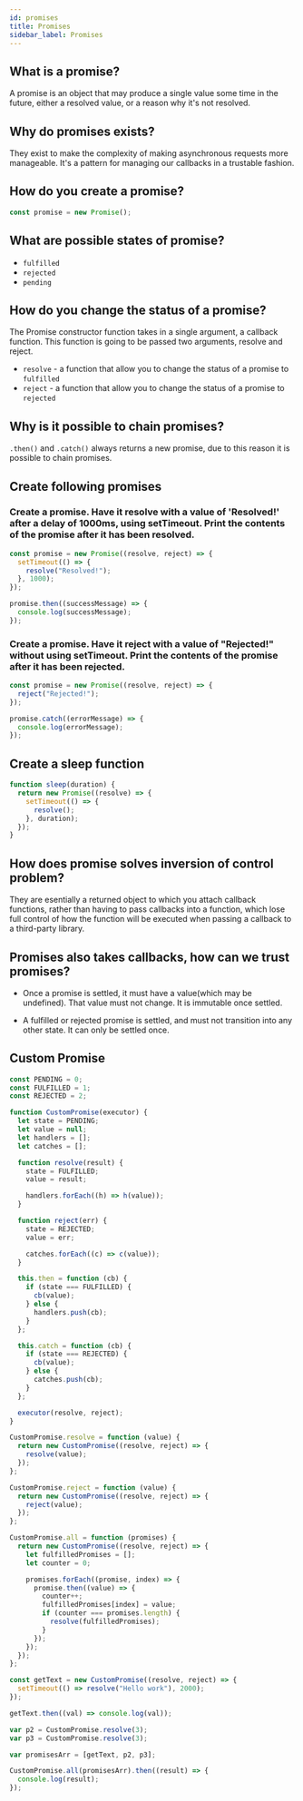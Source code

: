 ```yaml
---
id: promises
title: Promises
sidebar_label: Promises
---
```


## What is a promise?

A promise is an object that may produce a single value some time in the future, either a resolved value, or a reason why it's not resolved.

## Why do promises exists?

They exist to make the complexity of making asynchronous requests more manageable. It's a pattern for managing our callbacks in a trustable fashion.

## How do you create a promise?

```js
const promise = new Promise();
```

## What are possible states of promise?

- `fulfilled`
- `rejected`
- `pending`

## How do you change the status of a promise?

The Promise constructor function takes in a single argument, a callback function. This function is going to be passed two arguments, resolve and reject.

- `resolve` - a function that allow you to change the status of a promise to `fulfilled`
- `reject` - a function that allow you to change the status of a promise to `rejected`

## Why is it possible to chain promises?

`.then()` and `.catch()` always returns a new promise, due to this reason it is possible to chain promises.

## Create following promises

### Create a promise. Have it resolve with a value of 'Resolved!' after a delay of 1000ms, using setTimeout. Print the contents of the promise after it has been resolved.

```js
const promise = new Promise((resolve, reject) => {
  setTimeout(() => {
    resolve("Resolved!");
  }, 1000);
});

promise.then((successMessage) => {
  console.log(successMessage);
});
```

### Create a promise. Have it reject with a value of "Rejected!" without using setTimeout. Print the contents of the promise after it has been rejected.

```js
const promise = new Promise((resolve, reject) => {
  reject("Rejected!");
});

promise.catch((errorMessage) => {
  console.log(errorMessage);
});
```

## Create a sleep function

```js
function sleep(duration) {
  return new Promise((resolve) => {
    setTimeout(() => {
      resolve();
    }, duration);
  });
}
```

## How does promise solves inversion of control problem?

They are esentially a returned object to which you attach callback functions, rather than having to pass callbacks into a function, which lose full control of how the function will be executed when passing a callback to a third-party library.

## Promises also takes callbacks, how can we trust promises?

- Once a promise is settled, it must have a value(which may be undefined). That value must not change. It is immutable once settled.

- A fulfilled or rejected promise is settled, and must not transition into any other state. It can only be settled once.

## Custom Promise

```js
const PENDING = 0;
const FULFILLED = 1;
const REJECTED = 2;

function CustomPromise(executor) {
  let state = PENDING;
  let value = null;
  let handlers = [];
  let catches = [];

  function resolve(result) {
    state = FULFILLED;
    value = result;

    handlers.forEach((h) => h(value));
  }

  function reject(err) {
    state = REJECTED;
    value = err;

    catches.forEach((c) => c(value));
  }

  this.then = function (cb) {
    if (state === FULFILLED) {
      cb(value);
    } else {
      handlers.push(cb);
    }
  };

  this.catch = function (cb) {
    if (state === REJECTED) {
      cb(value);
    } else {
      catches.push(cb);
    }
  };

  executor(resolve, reject);
}

CustomPromise.resolve = function (value) {
  return new CustomPromise((resolve, reject) => {
    resolve(value);
  });
};

CustomPromise.reject = function (value) {
  return new CustomPromise((resolve, reject) => {
    reject(value);
  });
};

CustomPromise.all = function (promises) {
  return new CustomPromise((resolve, reject) => {
    let fulfilledPromises = [];
    let counter = 0;

    promises.forEach((promise, index) => {
      promise.then((value) => {
        counter++;
        fulfilledPromises[index] = value;
        if (counter === promises.length) {
          resolve(fulfilledPromises);
        }
      });
    });
  });
};

const getText = new CustomPromise((resolve, reject) => {
  setTimeout(() => resolve("Hello work"), 2000);
});

getText.then((val) => console.log(val));

var p2 = CustomPromise.resolve(3);
var p3 = CustomPromise.resolve(3);

var promisesArr = [getText, p2, p3];

CustomPromise.all(promisesArr).then((result) => {
  console.log(result);
});
```
